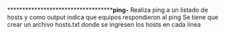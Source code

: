 
*****************************************************ping-******************
Realiza ping a un listado de hosts y como output indica que equipos respondieron al ping
Se tiene que crear un archivo hosts.txt donde se ingresen los hosts en cada linea
